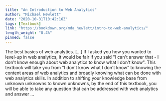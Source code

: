 ```yaml
---
title: "An Introduction to Web Analytics"
author: "Michael Hewlett"
date: "2020-10-31T10:42:16Z"
tags: [Textbook]
link: "https://bookdown.org/mda_hewlett/intro-to-web-analytics/"
length_weight: "8.4%"
pinned: false
---
```


The best basics of web analytics. [...] If I asked you how you wanted to level-up in web analytics, it would be fair if you said "I can't answer that - I don't know enough about web analytics to know what I don't know". This textbook will take you from "I don't know what I don't know" to knowing the content areas of web analytics and broadly knowing what can be done with web analytics skills. In addition to shifting your knowledge base from unknown unknowns to known unknowns, by the end of this textbook, you will be able to take any question that can be addressed with web analytics and answer  ...
